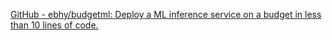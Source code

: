 
[GitHub - ebhy/budgetml: Deploy a ML inference service on a budget in less than 10 lines of code.](https://github.com/ebhy/budgetml)
